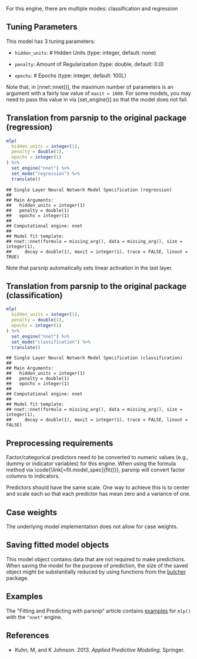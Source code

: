 


For this engine, there are multiple modes: classification and regression

## Tuning Parameters



This model has 3 tuning parameters:

- `hidden_units`: # Hidden Units (type: integer, default: none)

- `penalty`: Amount of Regularization (type: double, default: 0.0)

- `epochs`: # Epochs (type: integer, default: 100L)

Note that, in [nnet::nnet()], the maximum number of parameters is an argument with a fairly low value of `maxit = 1000`. For some models, you may need to pass this value in via [set_engine()] so that the model does not fail. 


## Translation from parsnip to the original package (regression)


``` r
mlp(
  hidden_units = integer(1),
  penalty = double(1),
  epochs = integer(1)
) %>%  
  set_engine("nnet") %>% 
  set_mode("regression") %>% 
  translate()
```

```
## Single Layer Neural Network Model Specification (regression)
## 
## Main Arguments:
##   hidden_units = integer(1)
##   penalty = double(1)
##   epochs = integer(1)
## 
## Computational engine: nnet 
## 
## Model fit template:
## nnet::nnet(formula = missing_arg(), data = missing_arg(), size = integer(1), 
##     decay = double(1), maxit = integer(1), trace = FALSE, linout = TRUE)
```

Note that parsnip automatically sets linear activation in the last layer. 

## Translation from parsnip to the original package (classification)


``` r
mlp(
  hidden_units = integer(1),
  penalty = double(1),
  epochs = integer(1)
) %>% 
  set_engine("nnet") %>% 
  set_mode("classification") %>% 
  translate()
```

```
## Single Layer Neural Network Model Specification (classification)
## 
## Main Arguments:
##   hidden_units = integer(1)
##   penalty = double(1)
##   epochs = integer(1)
## 
## Computational engine: nnet 
## 
## Model fit template:
## nnet::nnet(formula = missing_arg(), data = missing_arg(), size = integer(1), 
##     decay = double(1), maxit = integer(1), trace = FALSE, linout = FALSE)
```


## Preprocessing requirements


Factor/categorical predictors need to be converted to numeric values (e.g., dummy or indicator variables) for this engine. When using the formula method via \\code{\\link[=fit.model_spec]{fit()}}, parsnip will convert factor columns to indicators.


Predictors should have the same scale. One way to achieve this is to center and 
scale each so that each predictor has mean zero and a variance of one.

## Case weights


The underlying model implementation does not allow for case weights. 

## Saving fitted model objects


This model object contains data that are not required to make predictions. When saving the model for the purpose of prediction, the size of the saved object might be substantially reduced by using functions from the [butcher](https://butcher.tidymodels.org) package.

## Examples 

The "Fitting and Predicting with parsnip" article contains [examples](https://parsnip.tidymodels.org/articles/articles/Examples.html#mlp-nnet) for `mlp()` with the `"nnet"` engine.

## References

 - Kuhn, M, and K Johnson. 2013. _Applied Predictive Modeling_. Springer.



